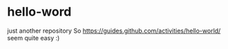 # hello-word
just another repository
  So https://guides.github.com/activities/hello-world/ seem quite easy :)
